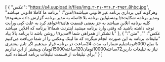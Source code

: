 [
  {
    "عکس": "https://s4.uupload.ir/files/img_۲۰۲۱۰۷۲۶_۲۰۴۹۵۲_8hbc.jpg",
    "متن": "برنامه ما کاملا قانونی میباشد\nوهرگونه کپی برداری برنامه غیر قانونی میباشد \nومسئولین برنامه بلا فاصله به مدیر برنامه گزارش داده میشود \nومدیر برنامه شکایت خواهد کرد به علت کپی ورایت\nکلیه برنامه انلاین میباشد به جز بعضی قسمت های برنامه که افلاین میباشد \nتوجه داشته باشید که وقتی وارد برنامه میشید اینترنت شما روشن باشد تا برنامه بالا بیاد \nبا تشکر از همراهی شما #مدیر"
  },
  {
    "عکس": "",
    "متن": "تبلیغات برنامه به این صورت انجام میگردد که ما لینک وعکس را از شما دریافت می‌کنیم با مبلغ 5000تومانتبلیغ شمارا به مدت 24ساعت در برنامه قرار میدهیم اگر تایم بیشتری نیاز به تبلیغات دارین72ساعته10000تومان120ساعته15000تومان وبیشتر از این نداریم برای تبلیغات از قسمت تبلیغات برنامه استفاده کنید"
  }
]
